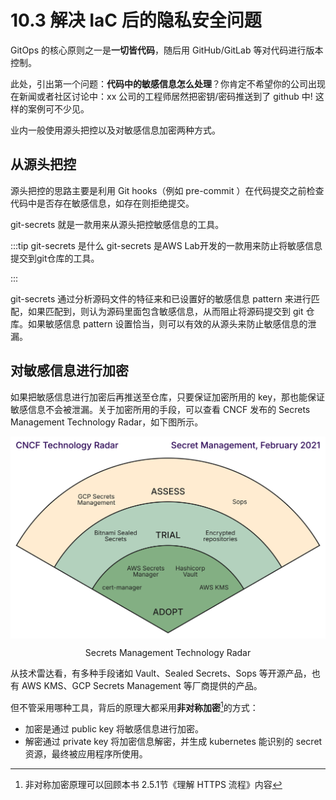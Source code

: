 # 10.3 解决 IaC 后的隐私安全问题

GitOps 的核心原则之一是**一切皆代码**，随后用 GitHub/GitLab 等对代码进行版本控制。

此处，引出第一个问题：**代码中的敏感信息怎么处理**？你肯定不希望你的公司出现在新闻或者社区讨论中：xx 公司的工程师居然把密钥/密码推送到了 github 中! 这样的案例可不少见。

业内一般使用源头把控以及对敏感信息加密两种方式。

## 从源头把控

源头把控的思路主要是利用 Git hooks（例如 pre-commit ）在代码提交之前检查代码中是否存在敏感信息，如存在则拒绝提交。

git-secrets 就是一款用来从源头把控敏感信息的工具。 

:::tip git-secrets 是什么
git-secrets 是AWS Lab开发的一款用来防止将敏感信息提交到git仓库的工具。

:::

git-secrets 通过分析源码文件的特征来和已设置好的敏感信息 pattern 来进行匹配，如果匹配到，则认为源码里面包含敏感信息，从而阻止将源码提交到 git 仓库。如果敏感信息 pattern 设置恰当，则可以有效的从源头来防止敏感信息的泄漏。


## 对敏感信息进行加密

如果把敏感信息进行加密后再推送至仓库，只要保证加密所用的 key，那也能保证敏感信息不会被泄漏。关于加密所用的手段，可以查看 CNCF 发布的 Secrets Management Technology Radar，如下图所示。

<div  align="center">
	<img src="../assets/2021-02-secrets-management.svg" align=center />
	<p>Secrets Management Technology Radar</p>
</div>

从技术雷达看，有多种手段诸如 Vault、Sealed Secrets、Sops 等开源产品，也有 AWS KMS、GCP Secrets Management 等厂商提供的产品。

但不管采用哪种工具，背后的原理大都采用**非对称加密**[^1]的方式：
- 加密是通过 public key 将敏感信息进行加密。
- 解密通过 private key 将加密信息解密，并生成 kubernetes 能识别的 secret 资源，最终被应用程序所使用。


[^1]: 非对称加密原理可以回顾本书 2.5.1节《理解 HTTPS 流程》内容
